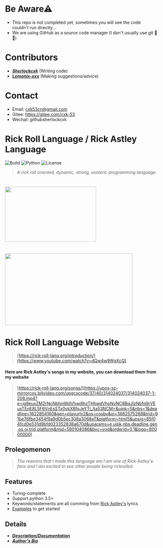 # Be Aware⚠
- This repo is not completed yet, sometimes you will see the code couldn't run directly...
- We are using GitHub as a source code manager (I don't usually use git 🤣😂)

# Contributors
- _**[Sherlockcxk](https://github.com/Sherlockcxk)**_   (Writing code)
- _**[Lemonix-xxx](https://github.com/Lemonix-xxx)**_   (Making suggestions/advice)

# Contact
- Email: cxk53cn@gmail.com
- Gitee: https://gitee.com/cxk-53
- Wechat: githubsherlockcxk

# Rick Roll Language / Rick Astley Language

![Build](https://img.shields.io/badge/Build-Unpassing-orange?style=for-the-badge&logo=appveyor)
![Python](https://img.shields.io/badge/Python-3.5%2B-brightgreen?style=for-the-badge&logo=appveyor)
![License](https://img.shields.io/badge/License-MIT-red?style=for-the-badge&logo=appveyor)

> *A rick roll oriented, dynamic, strong, esoteric programming language.*

# <img src="http://i.ytimg.com/vi/V5B1jxiYXN8/mqdefault.jpg" width="300" height="181"/>
# <img src="https://repository-images.githubusercontent.com/367934588/4a27ae00-b73b-11eb-801b-36dd1756dc93" width="420" height="236.25"/>

# Rick Roll Language Website
> [https://rick-roll-lang.org/introduction/](https://www.youtube.com/watch?v=dQw4w9WgXcQ)
#### Here are Rick Astley's songs in my website, you can download them from my website
> [https://rick-roll-lang.org/songs/](https://upos-sz-mirrorcos.bilivideo.com/upgcxcode/37/40/314024037/314024037-1-208.mp4?e=ig8euxZM2rNcNbhjnWdVhwdlhzTHhwdVhoNvNC8BqJIzNbfq9rVEuxTEnE8L5F6VnEsSTx0vkX8fqJeYTj_lta53NCM=&uipk=5&nbs=1&deadline=1622854160&gen=playurlv2&os=cosbv&oi=3662575268&trid=91be76fbe3454f9a9d0b5ec308a3068eT&platform=html5&upsig=85f04fcd0e531d9bfd023352838a670d&uparams=e,uipk,nbs,deadline,gen,os,oi,trid,platform&mid=580104086&bvc=vod&orderid=0,1&logo=80000000)

## Prolegomenon
> *The reasons that I made this language are I am one of Rick Astley's fans and I am excited to see other people being rickrolled.*

## Features
- Turing-complete
- Support python 3.5+
- Keywords/statements are all comming from [Rick Astley's](https://en.wikipedia.org/wiki/Rick_Astley) lyrics
- [Examples](https://github.com/Rick-Lang/rickroll-lang/tree/main/rick_examples) to get started


## Details
- _**[Description/Documentation](https://www.youtube.com/watch?v=dQw4w9WgXcQ)**_
- _**[Author's Bio](https://github.com/Rick-Lang/rickroll-lang/blob/main/EN.md)**_
